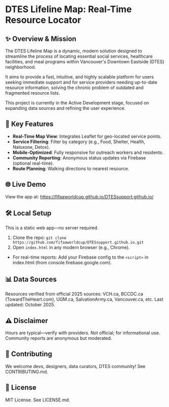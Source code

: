 # DTES Lifeline Map: Real-Time Resource Locator

## ✨ Overview & Mission

The DTES Lifeline Map is a dynamic, modern solution designed to streamline the process of locating essential social services, healthcare facilities, and meal programs within Vancouver's Downtown Eastside (DTES) neighborhood.

It aims to provide a fast, intuitive, and highly scalable platform for users seeking immediate support and for service providers needing up-to-date resource information, solving the chronic problem of outdated and fragmented resource lists.

This project is currently in the Active Development stage, focused on expanding data sources and refining the user experience.

## 🚀 Key Features

- **Real-Time Map View**: Integrates Leaflet for geo-located service points.
- **Service Filtering**: Filter by category (e.g., Food, Shelter, Health, Naloxone, Detox).
- **Mobile-Optimized**: Fully responsive for outreach workers and residents.
- **Community Reporting**: Anonymous status updates via Firebase (optional real-time).
- **Route Planning**: Walking directions to nearest resource.

## 🌐 Live Demo

View the app at: https://fifaaworldcup.github.io/DTESsupport.github.io/

## 🛠️ Local Setup

This is a static web app—no server required.

1. Clone the repo: `git clone https://github.com/fifaaworldcup/DTESsupport.github.io.git`
2. Open `index.html` in any modern browser (e.g., Chrome).
- For real-time reports: Add your Firebase config to the `<script>` in index.html (from console.firebase.google.com).

## 📊 Data Sources

Resources verified from official 2025 sources: VCH.ca, BCCDC.ca (TowardTheHeart.com), UGM.ca, SalvationArmy.ca, Vancouver.ca, etc. Last updated: October 2025.

## ⚠️ Disclaimer

Hours are typical—verify with providers. Not official; for informational use. Community reports are anonymous but moderated.

## 🤝 Contributing

We welcome devs, designers, data curators, DTES community! See CONTRIBUTING.md.

## 📜 License

MIT License. See LICENSE.md.

